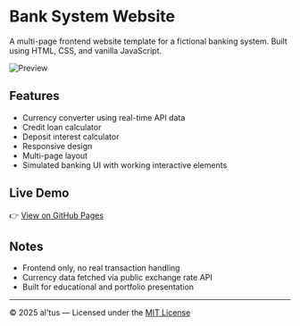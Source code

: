 # Bank System Website

A multi-page frontend website template for a fictional banking system. Built using HTML, CSS, and vanilla JavaScript.

![Preview](screenshot.png)

## Features

- Currency converter using real-time API data
- Credit loan calculator
- Deposit interest calculator
- Responsive design
- Multi-page layout
- Simulated banking UI with working interactive elements

## Live Demo

👉 [View on GitHub Pages](https://al-tus.github.io/bank-site/)

## Notes

- Frontend only, no real transaction handling
- Currency data fetched via public exchange rate API
- Built for educational and portfolio presentation

---

© 2025 al'tus — Licensed under the [MIT License](LICENSE)
